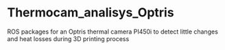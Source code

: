 # Thermocam_analisys_Optris
ROS packages for an Optris thermal camera PI450i to detect little changes and heat losses during 3D printing process
